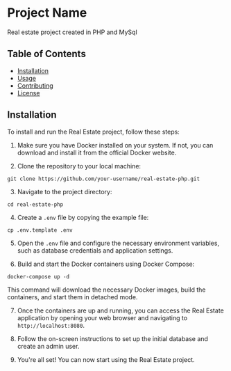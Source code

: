
# Project Name

Real estate project created in PHP and MySql

## Table of Contents

- [Installation](#installation)
- [Usage](#usage)
- [Contributing](#contributing)
- [License](#license)

## Installation

To install and run the Real Estate project, follow these steps:

1. Make sure you have Docker installed on your system. If not, you can download and install it from the official Docker website.

2. Clone the repository to your local machine:

  ```
  git clone https://github.com/your-username/real-estate-php.git
  ```

3. Navigate to the project directory:

  ```
  cd real-estate-php
  ```

4. Create a `.env` file by copying the example file:

  ```
  cp .env.template .env
  ```

5. Open the `.env` file and configure the necessary environment variables, such as database credentials and application settings.

6. Build and start the Docker containers using Docker Compose:

  ```
  docker-compose up -d
  ```

  This command will download the necessary Docker images, build the containers, and start them in detached mode.

7. Once the containers are up and running, you can access the Real Estate application by opening your web browser and navigating to `http://localhost:8080`.

8. Follow the on-screen instructions to set up the initial database and create an admin user.

9. You're all set! You can now start using the Real Estate project.





